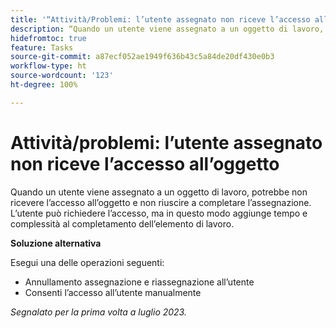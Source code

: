 ```yaml
---
title: '“Attività/Problemi: l’utente assegnato non riceve l’accesso all’oggetto”'
description: “Quando un utente viene assegnato a un oggetto di lavoro, potrebbe non ricevere l’accesso all’oggetto e non riuscire a completare l’assegnazione. L’utente può richiedere l’accesso, ma in questo modo aggiunge tempo e complessità al completamento dell’elemento di lavoro.”
hidefromtoc: true
feature: Tasks
source-git-commit: a87ecf052ae1949f636b43c5a84de20df430e0b3
workflow-type: ht
source-wordcount: '123'
ht-degree: 100%

---
```



# Attività/problemi: l’utente assegnato non riceve l’accesso all’oggetto

Quando un utente viene assegnato a un oggetto di lavoro, potrebbe non ricevere l’accesso all’oggetto e non riuscire a completare l’assegnazione. L’utente può richiedere l’accesso, ma in questo modo aggiunge tempo e complessità al completamento dell’elemento di lavoro.

**Soluzione alternativa**

Esegui una delle operazioni seguenti:

* Annullamento assegnazione e riassegnazione all’utente
* Consenti l’accesso all’utente manualmente

_Segnalato per la prima volta a luglio 2023._
